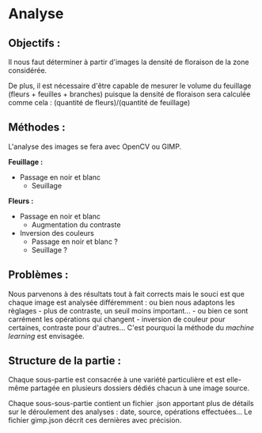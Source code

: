 # Analyse

## Objectifs :
Il nous faut déterminer à partir d'images la densité de floraison de la zone 
considérée.

De plus, il est nécessaire d'être capable de mesurer le volume du feuillage 
(fleurs + feuilles + branches) puisque la densité de floraison sera calculée 
comme cela :  (quantité de fleurs)/(quantité de feuillage)

## Méthodes :
L'analyse des images se fera avec OpenCV ou GIMP.

**Feuillage :**
* Passage en noir et blanc
    * Seuillage

**Fleurs :**
* Passage en noir et blanc
    * Augmentation du contraste
* Inversion des couleurs
    * Passage en noir et blanc ?
    * Seuillage ?

## Problèmes :
Nous parvenons à des résultats tout à fait corrects mais le souci est que chaque image 
est analysée différemment : ou bien nous adaptons les règlages - plus de contraste, 
un seuil moins important... - ou bien ce sont carrément les opérations qui changent - 
inversion de couleur pour certaines, contraste pour d'autres... C'est pourquoi la 
méthode du *machine learning* est envisagée.

## Structure de la partie :
Chaque sous-partie est consacrée à une variété particulière et est elle-même partagée en 
plusieurs dossiers dédiés chacun à une image source.

Chaque sous-sous-partie contient un fichier .json apportant plus de détails sur le déroulement des 
analyses : date, source, opérations effectuées... Le fichier gimp.json décrit ces dernières avec précision.
